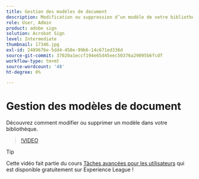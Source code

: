 ```yaml
---
title: Gestion des modèles de document
description: Modification ou suppression d’un modèle de votre bibliothèque
role: User, Admin
product: adobe sign
solution: Acrobat Sign
level: Intermediate
thumbnail: 17346.jpg
exl-id: 2489676e-5dd4-458e-99b6-14c671ed336d
source-git-commit: 37020a1eccf194e65d45eec50376a29095b6fcdf
workflow-type: tm+mt
source-wordcount: '48'
ht-degree: 0%

---
```


# Gestion des modèles de document

Découvrez comment modifier ou supprimer un modèle dans votre bibliothèque.

>[!VIDEO](https://video.tv.adobe.com/v/342567?hidetitle=true)

>[!TIP]
>
>Cette vidéo fait partie du cours [Tâches avancées pour les utilisateurs](https://experienceleague.adobe.com/?recommended=Sign-U-1-2020.3) qui est disponible gratuitement sur Experience League !